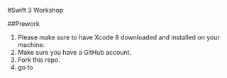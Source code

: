 #Swift 3 Workshop  

##Prework  
1. Please make sure to have Xcode 8 downloaded and installed on your machine.  
2. Make sure you have a GitHub account.  
3. Fork this repo.  
4. go to